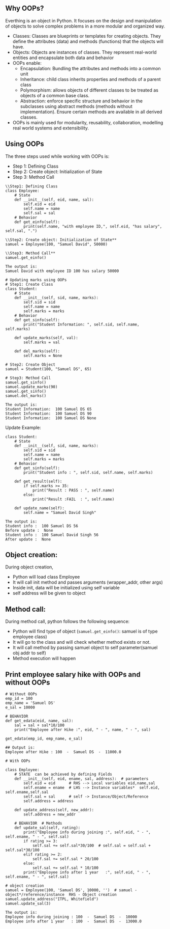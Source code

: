 
## Why OOPs?

Everthing is an object in Python. It focuses on the design and manipulation of objects to solve complex problems in a more modular and organized way.
- Classes: Classes are blueprints or templates for creating objects. They define the attributes (data) and methods (functions) that the objects will have.
- Objects: Objects are instances of classes. They represent real-world entities and encapsulate both data and behavior
- OOPs enable:
  - Encapsulation: Bundling the attributes and methods into a common unit
  - Inheritance: child class inherits properties and methods of a parent class
  - Polymorphism: allows objects of different classes to be treated as objects of a common base class.
  - Abstraction: enforce specific structure and behavior in the subclasses using abstract methods (methods without implementation). Ensure certain methods are
    available in all derived classes.
- OOPs is mainly used for modularity, reusability, collaboration, modelling real world systems and extensibility.

## Using OOPs

The three steps used while working with OOPs is:
- Step 1: Defining Class
- Step 2: Create object: Initialization of State
- Step 3: Method Call

```
\\Step1: Defining Class
class Employee:
    # State
    def __init__(self, eid, name, sal):
        self.eid = eid
        self.name = name
        self.sal = sal
    # Behavior
    def get_einfo(self):
        print(self.name, "with employee ID,", self.eid, "has salary", self.sal, ".")

\\Step2: Create object: Initialization of State**
samuel = Employee(100, "Samuel David", 50000)

\\Step3: Method Call**
samuel.get_einfo()

The output is:
Samuel David with employee ID 100 has salary 50000
```

```
# Updating marks using OOPs
# Step1: Create Class
class Student:
    # State
    def __init__(self, sid, name, marks):
        self.sid = sid
        self.name = name
        self.marks = marks
    # Behavior
    def get_sinfo(self):
        print("Student Information: ", self.sid, self.name, self.marks)

    def update_marks(self, val):
        self.marks = val

    def del_marks(self):
        self.marks = None

# Step2: Create Object
samuel = Student(100, "Samuel DS", 65)

# Step3: Method Call
samuel.get_sinfo()
samuel.update_marks(90)
samuel.get_sinfo()
samuel.del_marks()

The output is:
Student Information:  100 Samuel DS 65
Student Information:  100 Samuel DS 90
Student Information:  100 Samuel DS None
```

Update Example:
```
class Student:
    # State
    def __init__(self, sid, name, marks):
        self.sid = sid
        self.name = name
        self.marks = marks
    # Behavior
    def get_sinfo(self):
        print("Student info : ", self.sid, self.name, self.marks)

    def get_result(self):
        if self.marks >= 35:
            print("Result : PASS : ", self.name)
        else:
            print("Result :FAIL  : ", self.name)

    def update_name(self):
        self.name = "Samuel David Singh"

The output is:
Student info :  100 Samuel DS 56
Before update :  None
Student info :  100 Samuel David Singh 56
After update :  None
```

## Object creation:

During object creation,

- Python will load class Employee
- It will call init method and passes arguments (wrapper_addr, other args)
- Inside init, data will be initialized using self variable 
- self address will be given to object 

## Method call:

During method call, python follows the following sequence:

- Python will find type of object (`samuel.get_einfo()`: samuel is of type employee class)
- It will go to the class and will check whether method exists or not.
- It will call method by passing samuel object to self parameter(samuel obj addr to self)
- Method execution will happen

## Print employee salary hike with OOPs and without OOPs

```
# Without OOPs
emp_id = 100
emp_name = 'Samuel DS'
e_sal = 10000

# BEHAVIOR
def get_edata(eid, name, sal):
    sal = sal + sal*10/100
    print("Employee after Hike :", eid, " - ", name, " - ", sal)

get_edata(emp_id, emp_name, e_sal)

## Output is:
Employee after Hike : 100  -  Samuel DS  -  11000.0
```


```
# With OOPs

class Employee:
    # STATE  can be achieved by defining Fields
    def __init__(self, eid, ename, sal, address):  # parameters
        self.eid = eid      # RHS --> Local variables eid,name,sal
        self.ename = ename  # LHS --> Instance variables*  self.eid, self.ename,self.sal
        self.sal = sal      # self -> Instance/Object/Reference
        self.address = address

    def update_address(self, new_addr):
        self.address = new_addr

    # BEHAVIOR  # Methods
    def update_sal(self, rating):
        print("Employee info during joining :", self.eid, " - ", self.ename, " - ", self.sal)
        if rating >= 3:
            self.sal += self.sal*30/100  # self.sal = self.sal + self.sal*30/100
        elif rating >= 2:
            self.sal += self.sal * 20/100
        else:
            self.sal += self.sal * 10/100
        print("Employee info after 1 year   :", self.eid, " - ", self.ename, " - ", self.sal)

# object creation
samuel = Employee(100, 'Samuel DS', 10000, '')  # samuel - object*/reference/instance  RHS - Object creation
samuel.update_address("ITPL, Whitefield")
samuel.update_sal(3)

The output is:
Employee info during joining : 100  -  Samuel DS  -  10000
Employee info after 1 year   : 100  -  Samuel DS  -  13000.0
```

